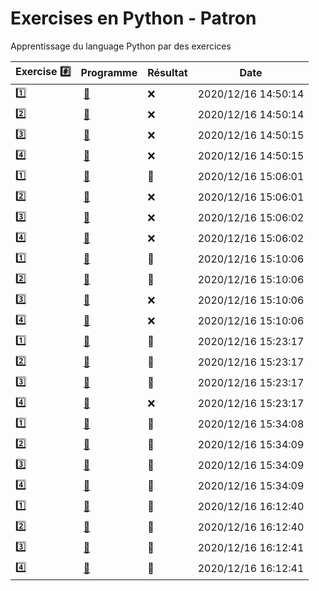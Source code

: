 # Exercises en Python - Patron

Apprentissage du language Python par des exercices

|  Exercise :hash:  |  Programme | Résultat | Date |
|-------------------|------------|----------|------|
| :one: | [:bookmark:](01/programme.py) | :x: | 2020/12/16 14:50:14 |
| :two: | [:bookmark:](02/programme.py) | :x: | 2020/12/16 14:50:14 |
| :three: | [:bookmark:](03/programme.py) | :x: | 2020/12/16 14:50:15 |
| :four: | [:bookmark:](04/programme.py) | :x: | 2020/12/16 14:50:15 |
| :one: | [:bookmark:](01/programme.py) | :tada: | 2020/12/16 15:06:01 |
| :two: | [:bookmark:](02/programme.py) | :x: | 2020/12/16 15:06:01 |
| :three: | [:bookmark:](03/programme.py) | :x: | 2020/12/16 15:06:02 |
| :four: | [:bookmark:](04/programme.py) | :x: | 2020/12/16 15:06:02 |
| :one: | [:bookmark:](01/programme.py) | :tada: | 2020/12/16 15:10:06 |
| :two: | [:bookmark:](02/programme.py) | :tada: | 2020/12/16 15:10:06 |
| :three: | [:bookmark:](03/programme.py) | :x: | 2020/12/16 15:10:06 |
| :four: | [:bookmark:](04/programme.py) | :x: | 2020/12/16 15:10:06 |
| :one: | [:bookmark:](01/programme.py) | :tada: | 2020/12/16 15:23:17 |
| :two: | [:bookmark:](02/programme.py) | :tada: | 2020/12/16 15:23:17 |
| :three: | [:bookmark:](03/programme.py) | :tada: | 2020/12/16 15:23:17 |
| :four: | [:bookmark:](04/programme.py) | :x: | 2020/12/16 15:23:17 |
| :one: | [:bookmark:](01/programme.py) | :tada: | 2020/12/16 15:34:08 |
| :two: | [:bookmark:](02/programme.py) | :tada: | 2020/12/16 15:34:09 |
| :three: | [:bookmark:](03/programme.py) | :tada: | 2020/12/16 15:34:09 |
| :four: | [:bookmark:](04/programme.py) | :tada: | 2020/12/16 15:34:09 |
| :one: | [:bookmark:](01/programme.py) | :tada: | 2020/12/16 16:12:40 |
| :two: | [:bookmark:](02/programme.py) | :tada: | 2020/12/16 16:12:40 |
| :three: | [:bookmark:](03/programme.py) | :tada: | 2020/12/16 16:12:41 |
| :four: | [:bookmark:](04/programme.py) | :tada: | 2020/12/16 16:12:41 |
